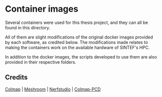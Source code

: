# Container images

Several containers were used for this thesis project, and they can all be found in this directory. 

All of them are slight modifications of the original docker images provided by each software, as credited below. The modifications made relates to making the containers work on the available hardware of SINTEF's HPC.

In addition to the docker images, the scripts developed to use them are also provided in their respective folders. 

## Credits 
[Colmap](https://github.com/colmap/colmap/blob/main/docker/Dockerfile) |
[Meshroom](https://github.com/alicevision/Meshroom/tree/develop) |
[Nerfstudio](https://github.com/nerfstudio-project/nerfstudio/blob/main/Dockerfile) |
[Colmap-PCD](https://github.com/XiaoBaiiiiii/colmap-pcd)
